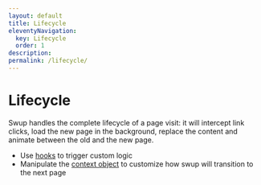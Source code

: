 ```yaml
---
layout: default
title: Lifecycle
eleventyNavigation:
  key: Lifecycle
  order: 1
description:
permalink: /lifecycle/
---
```


# Lifecycle

Swup handles the complete lifecycle of a page visit: it will intercept link clicks, load the new
page in the background, replace the content and animate between the old and the new page.

- Use [hooks](/hooks/) to trigger custom logic
- Manipulate the [context object](/context/) to customize how swup will transition to the next page
